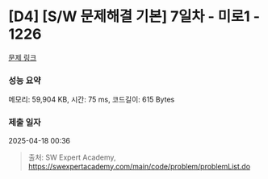 # [D4] [S/W 문제해결 기본] 7일차 - 미로1 - 1226 

[문제 링크](https://swexpertacademy.com/main/code/problem/problemDetail.do?contestProbId=AV14vXUqAGMCFAYD) 

### 성능 요약

메모리: 59,904 KB, 시간: 75 ms, 코드길이: 615 Bytes

### 제출 일자

2025-04-18 00:36



> 출처: SW Expert Academy, https://swexpertacademy.com/main/code/problem/problemList.do